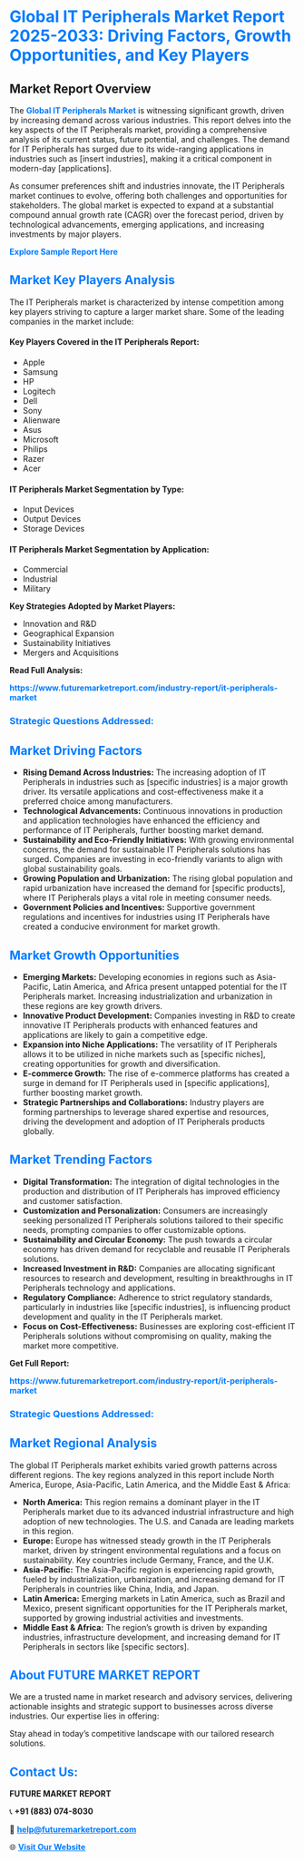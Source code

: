 <h1 style="color: #007BFF;">Global IT Peripherals Market Report 2025-2033: Driving Factors, Growth Opportunities, and Key Players</h1>

<section id="overview">
<h2>Market Report Overview</h2>
<p>The <a href="https://www.futuremarketreport.com/industry-report/it-peripherals-market" style="color: #007BFF; text-decoration: none;"><strong>Global IT Peripherals Market</strong></a> is witnessing significant growth, driven by increasing demand across various industries. This report delves into the key aspects of the IT Peripherals market, providing a comprehensive analysis of its current status, future potential, and challenges. The demand for IT Peripherals has surged due to its wide-ranging applications in industries such as [insert industries], making it a critical component in modern-day [applications].</p>
<p>As consumer preferences shift and industries innovate, the IT Peripherals market continues to evolve, offering both challenges and opportunities for stakeholders. The global market is expected to expand at a substantial compound annual growth rate (CAGR) over the forecast period, driven by technological advancements, emerging applications, and increasing investments by major players.</p>
</section>

<section id="overview">
<p><a href="https://www.futuremarketreport.com/request-sample/reportId=63487" style="color: #007BFF; text-decoration: none;"><strong>Explore Sample Report Here</strong></a></p>
</section>

<section id="key-players">
<h2 style="color: #007BFF;">Market Key Players Analysis</h2>
<p>The IT Peripherals market is characterized by intense competition among key players striving to capture a larger market share. Some of the leading companies in the market include:</p>
<h4>Key Players Covered in the IT Peripherals Report:</h4>
<ul><li>Apple</li><li>Samsung</li><li>HP</li><li>Logitech</li><li>Dell</li><li>Sony</li><li>Alienware</li><li>Asus</li><li>Microsoft</li><li>Philips</li><li>Razer</li><li>Acer</li></ul>
<h4>IT Peripherals Market Segmentation by Type:</h4>
<ul><li>Input Devices</li><li>Output Devices</li><li>Storage Devices</li></ul>

<h4>IT Peripherals Market Segmentation by Application:</h4>
<ul><li>Commercial</li><li>Industrial</li><li>Military</li></ul>
<p><strong>Key Strategies Adopted by Market Players:</strong></p>
<ul>
<li>Innovation and R&D</li>
<li>Geographical Expansion</li>
<li>Sustainability Initiatives</li>
<li>Mergers and Acquisitions</li>
</ul>
</section>

<section>
<p><strong>Read Full Analysis: </strong></p><a href="https://www.futuremarketreport.com/industry-report/it-peripherals-market" style="color: #007BFF; text-decoration: none;"><strong>https://www.futuremarketreport.com/industry-report/it-peripherals-market</strong></a>
<h3 style="color: #007BFF;">Strategic Questions Addressed:</h3>
</section>

<section id="driving-factors">
<h2 style="color: #007BFF;">Market Driving Factors</h2>
<ul>
<li><strong>Rising Demand Across Industries:</strong> The increasing adoption of IT Peripherals in industries such as [specific industries] is a major growth driver. Its versatile applications and cost-effectiveness make it a preferred choice among manufacturers.</li>
<li><strong>Technological Advancements:</strong> Continuous innovations in production and application technologies have enhanced the efficiency and performance of IT Peripherals, further boosting market demand.</li>
<li><strong>Sustainability and Eco-Friendly Initiatives:</strong> With growing environmental concerns, the demand for sustainable IT Peripherals solutions has surged. Companies are investing in eco-friendly variants to align with global sustainability goals.</li>
<li><strong>Growing Population and Urbanization:</strong> The rising global population and rapid urbanization have increased the demand for [specific products], where IT Peripherals plays a vital role in meeting consumer needs.</li>
<li><strong>Government Policies and Incentives:</strong> Supportive government regulations and incentives for industries using IT Peripherals have created a conducive environment for market growth.</li>
</ul>
</section>

<section id="growth-opportunities">
<h2 style="color: #007BFF;">Market Growth Opportunities</h2>
<ul>
<li><strong>Emerging Markets:</strong> Developing economies in regions such as Asia-Pacific, Latin America, and Africa present untapped potential for the IT Peripherals market. Increasing industrialization and urbanization in these regions are key growth drivers.</li>
<li><strong>Innovative Product Development:</strong> Companies investing in R&D to create innovative IT Peripherals products with enhanced features and applications are likely to gain a competitive edge.</li>
<li><strong>Expansion into Niche Applications:</strong> The versatility of IT Peripherals allows it to be utilized in niche markets such as [specific niches], creating opportunities for growth and diversification.</li>
<li><strong>E-commerce Growth:</strong> The rise of e-commerce platforms has created a surge in demand for IT Peripherals used in [specific applications], further boosting market growth.</li>
<li><strong>Strategic Partnerships and Collaborations:</strong> Industry players are forming partnerships to leverage shared expertise and resources, driving the development and adoption of IT Peripherals products globally.</li>
</ul>
</section>

<section id="trending-factors">
<h2 style="color: #007BFF;">Market Trending Factors</h2>
<ul>
<li><strong>Digital Transformation:</strong> The integration of digital technologies in the production and distribution of IT Peripherals has improved efficiency and customer satisfaction.</li>
<li><strong>Customization and Personalization:</strong> Consumers are increasingly seeking personalized IT Peripherals solutions tailored to their specific needs, prompting companies to offer customizable options.</li>
<li><strong>Sustainability and Circular Economy:</strong> The push towards a circular economy has driven demand for recyclable and reusable IT Peripherals solutions.</li>
<li><strong>Increased Investment in R&D:</strong> Companies are allocating significant resources to research and development, resulting in breakthroughs in IT Peripherals technology and applications.</li>
<li><strong>Regulatory Compliance:</strong> Adherence to strict regulatory standards, particularly in industries like [specific industries], is influencing product development and quality in the IT Peripherals market.</li>
<li><strong>Focus on Cost-Effectiveness:</strong> Businesses are exploring cost-efficient IT Peripherals solutions without compromising on quality, making the market more competitive.</li>
</ul>
</section>

<section>
<p><strong>Get Full Report: </strong></p><a href="https://www.futuremarketreport.com/industry-report/it-peripherals-market" style="color: #007BFF; text-decoration: none;"><strong>https://www.futuremarketreport.com/industry-report/it-peripherals-market</strong></a>
<h3 style="color: #007BFF;">Strategic Questions Addressed:</h3>
</section>


<section id="regional-analysis">
<h2 style="color: #007BFF;">Market Regional Analysis</h2>
<p>The global IT Peripherals market exhibits varied growth patterns across different regions. The key regions analyzed in this report include North America, Europe, Asia-Pacific, Latin America, and the Middle East & Africa:</p>
<ul>
<li><strong>North America:</strong> This region remains a dominant player in the IT Peripherals market due to its advanced industrial infrastructure and high adoption of new technologies. The U.S. and Canada are leading markets in this region.</li>
<li><strong>Europe:</strong> Europe has witnessed steady growth in the IT Peripherals market, driven by stringent environmental regulations and a focus on sustainability. Key countries include Germany, France, and the U.K.</li>
<li><strong>Asia-Pacific:</strong> The Asia-Pacific region is experiencing rapid growth, fueled by industrialization, urbanization, and increasing demand for IT Peripherals in countries like China, India, and Japan.</li>
<li><strong>Latin America:</strong> Emerging markets in Latin America, such as Brazil and Mexico, present significant opportunities for the IT Peripherals market, supported by growing industrial activities and investments.</li>
<li><strong>Middle East & Africa:</strong> The region’s growth is driven by expanding industries, infrastructure development, and increasing demand for IT Peripherals in sectors like [specific sectors].</li>
</ul>
</section>

<footer>
<h2 style="color: #007BFF;">About FUTURE MARKET REPORT</h2>
<p>We are a trusted name in market research and advisory services, delivering actionable insights and strategic support to businesses across diverse industries. Our expertise lies in offering:</p>

<p>Stay ahead in today’s competitive landscape with our tailored research solutions.</p>

<h2 style="color: #007BFF;">Contact Us:</h2>
<p><strong>FUTURE MARKET REPORT</strong></p>
<p>📞 <strong>+91 (883) 074-8030</strong></p>
<p>📧 <strong><a href="mailto:help@futuremarketreport.com" style="color: #007BFF;">help@futuremarketreport.com</a></strong></p>
<p>🌐 <strong><a href="https://www.futuremarketreport.com/" style="color: #007BFF;">Visit Our Website</a></strong></p>
</footer>